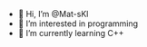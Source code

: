 - 👋 Hi, I’m @Mat-sKl
- 👀 I’m interested in programming
- 🌱 I’m currently learning C++
<!---
Mat-sKl/Mat-sKl is a ✨ special ✨ repository because its `README.md` (this file) appears on your GitHub profile.
You can click the Preview link to take a look at your changes.
--->
